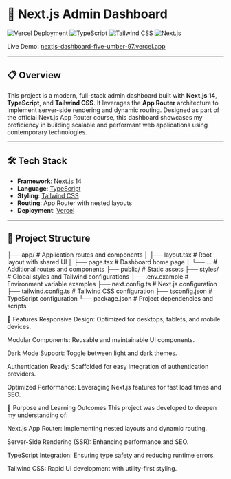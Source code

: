 # 🚀 Next.js Admin Dashboard

![Vercel Deployment](https://img.shields.io/badge/Deployed-Vercel-000?logo=vercel)
![TypeScript](https://img.shields.io/badge/Code-TypeScript-blue?logo=typescript)
![Tailwind CSS](https://img.shields.io/badge/Style-TailwindCSS-38b2ac?logo=tailwindcss)
![Next.js](https://img.shields.io/badge/Framework-Next.js-black?logo=next.js)

Live Demo: [nextjs-dashboard-five-umber-97.vercel.app](https://nextjs-dashboard-five-umber-97.vercel.app)

---

## 📋 Overview

This project is a modern, full-stack admin dashboard built with **Next.js 14**, **TypeScript**, and **Tailwind CSS**. It leverages the **App Router** architecture to implement server-side rendering and dynamic routing. Designed as part of the official Next.js App Router course, this dashboard showcases my proficiency in building scalable and performant web applications using contemporary technologies.

---

## 🛠️ Tech Stack

- **Framework**: [Next.js 14](https://nextjs.org/)
- **Language**: [TypeScript](https://www.typescriptlang.org/)
- **Styling**: [Tailwind CSS](https://tailwindcss.com/)
- **Routing**: App Router with nested layouts
- **Deployment**: [Vercel](https://vercel.com/)

---

## 📁 Project Structure

├── app/ # Application routes and components
│ ├── layout.tsx # Root layout with shared UI
│ ├── page.tsx # Dashboard home page
│ └── ... # Additional routes and components
├── public/ # Static assets
├── styles/ # Global styles and Tailwind configurations
├── .env.example # Environment variable examples
├── next.config.ts # Next.js configuration
├── tailwind.config.ts # Tailwind CSS configuration
├── tsconfig.json # TypeScript configuration
└── package.json # Project dependencies and scripts

🌟 Features
Responsive Design: Optimized for desktops, tablets, and mobile devices.

Modular Components: Reusable and maintainable UI components.

Dark Mode Support: Toggle between light and dark themes.

Authentication Ready: Scaffolded for easy integration of authentication providers.

Optimized Performance: Leveraging Next.js features for fast load times and SEO.

🎯 Purpose and Learning Outcomes
This project was developed to deepen my understanding of:

Next.js App Router: Implementing nested layouts and dynamic routing.

Server-Side Rendering (SSR): Enhancing performance and SEO.

TypeScript Integration: Ensuring type safety and reducing runtime errors.

Tailwind CSS: Rapid UI development with utility-first styling.
